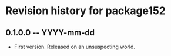# Revision history for package152

## 0.1.0.0 -- YYYY-mm-dd

* First version. Released on an unsuspecting world.
